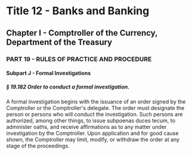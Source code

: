 
# Title 12 - Banks and Banking
## Chapter I - Comptroller of the Currency, Department of the Treasury
### PART 19 - RULES OF PRACTICE AND PROCEDURE
#### Subpart J - Formal Investigations
##### § 19.182 Order to conduct a formal investigation.

A formal investigation begins with the issuance of an order signed by the Comptroller or the Comptroller's delegate. The order must designate the person or persons who will conduct the investigation. Such persons are authorized, among other things, to issue subpoenas duces tecum, to administer oaths, and receive affirmations as to any matter under investigation by the Comptroller. Upon application and for good cause shown, the Comptroller may limit, modify, or withdraw the order at any stage of the proceedings.
